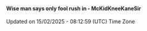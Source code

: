 #### Wise man says only fool rush in - McKidKneeKaneSir
Updated on 15/02/2025 - 08:12:59 (UTC) Time Zone
